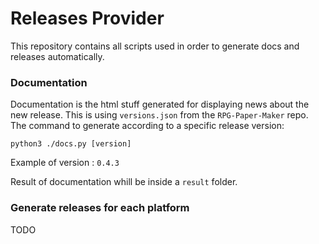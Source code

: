 # Releases Provider

This repository contains all scripts used in order to generate docs and releases automatically.

### Documentation

Documentation is the html stuff generated for displaying news about the new release. This is using `versions.json` from the `RPG-Paper-Maker` repo. The command to generate according to a specific release version:

    python3 ./docs.py [version]

Example of version : `0.4.3`

Result of documentation whill be inside a `result` folder.

### Generate releases for each platform

TODO